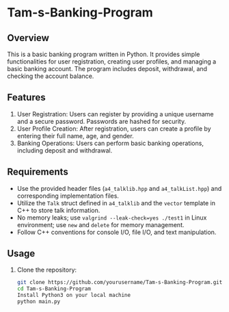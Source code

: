 # Tam-s-Banking-Program

## Overview
This is a basic banking program written in Python. It provides simple functionalities for user registration, creating user profiles, and managing a basic banking account. The program includes deposit, withdrawal, and checking the account balance.


## Features
1. User Registration: Users can register by providing a unique username and a secure password. Passwords are hashed for security.
2. User Profile Creation: After registration, users can create a profile by entering their full name, age, and gender.
3. Banking Operations: Users can perform basic banking operations, including deposit and withdrawal.
   

## Requirements

- Use the provided header files (`a4_talklib.hpp` and `a4_talkList.hpp`) and corresponding implementation files.
- Utilize the `Talk` struct defined in `a4_talklib` and the `vector` template in C++ to store talk information.
- No memory leaks; use `valgrind --leak-check=yes ./test1` in Linux environment; use `new` and `delete` for memory management.
- Follow C++ conventions for console I/O, file I/O, and text manipulation.

## Usage
1. Clone the repository:
   ```bash
   git clone https://github.com/yourusername/Tam-s-Banking-Program.git
   cd Tam-s-Banking-Program
   Install Python3 on your local machine
   python main.py


